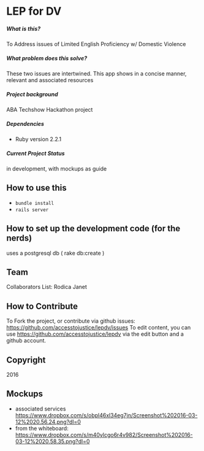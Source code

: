 LEP for DV
=================

##### What is this?
To Address issues of Limited English Proficiency w/ Domestic Violence

##### What problem does this solve?
These two issues are intertwined.  This app shows in a concise manner, relevant and associated resources

##### Project background
ABA Techshow Hackathon project

##### Dependencies
* Ruby version
2.2.1

##### Current Project Status
in development, with mockups as guide

## How to use this

* ```bundle install```
* ```rails server```

## How to set up the development code (for the nerds)
uses a postgresql db ( rake db:create )

## Team
Collaborators List:
Rodica
Janet



## How to Contribute
To Fork the project, or contribute via github issues: https://github.com/accesstojustice/lepdv/issues
To edit content, you can use https://github.com/accesstojustice/lepdv via the edit button and a github account.


## Copyright
2016

## Mockups
* associated services
https://www.dropbox.com/s/obpl46xl34eg7jn/Screenshot%202016-03-12%2020.56.24.png?dl=0
* from the whiteboard:
https://www.dropbox.com/s/m40ylcgo6r4v982/Screenshot%202016-03-12%2020.58.35.png?dl=0

